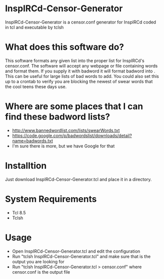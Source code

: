 # InspIRCd-Censor-Generator
InspIRCd-Censor-Generator is a censor.conf generator for InspIRCd coded in tcl and executable by tclsh

# What does this software do?
This software formats any given list into the proper list for InspIRCd's censor.conf. The software will accept any webpage or file containing words and format them. If you supply it with badword it will format badword into <badword text="badword" replace="<censored>">. This can be useful for large lists of bad words to add. You could also set this up to a crontab to verify you are blocking the newest of swear words that the cool teens these days use.

# Where are some places that I can find these badword lists?
- http://www.bannedwordlist.com/lists/swearWords.txt
- https://code.google.com/p/badwordslist/downloads/detail?name=badwords.txt
- I'm sure there is more, but we have Google for that

# Installtion
Just download InspIRCd-Censor-Generator.tcl and place it in a directory.

# System Requirements
- Tcl 8.5
- Tclsh

# Usage
- Open InspIRCd-Censor-Generator.tcl and edit the configuration
- Run "tclsh InspIRCd-Censor-Generator.tcl" and make sure that is the output you are looking for
- Run "tclsh InspIRCd-Censor-Generator.tcl > censor.conf" where censor.conf is the output file
